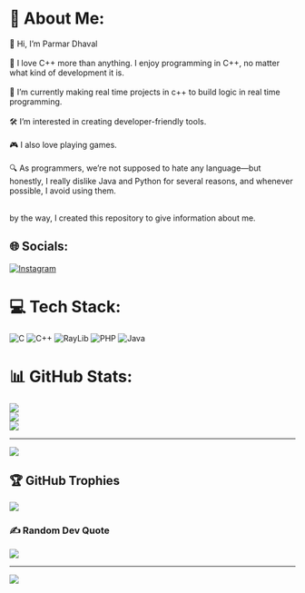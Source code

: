 # 💫 About Me:
👋 Hi, I’m Parmar Dhaval<br><br>
💖 I love C++ more than anything. I enjoy programming in C++, no matter what kind of development it is.<br><br>
🌱 I’m currently making real time projects in c++ to build logic in real time programming.<br><br>
🛠️ I’m interested in creating developer-friendly tools.<br><br>
🎮 I also love playing games.<br><br>
🔍 As programmers, we’re not supposed to hate any language—but honestly, I really dislike Java and Python for several reasons, and whenever possible, I avoid using them.<br><br>

by the way, I created this repository to give information about me.

## 🌐 Socials:
[![Instagram](https://img.shields.io/badge/Instagram-%23E4405F.svg?logo=Instagram&logoColor=white)](https://instagram.com/dhaval_parmar718)
# 💻 Tech Stack:
![C](https://img.shields.io/badge/c-%2300599C.svg?style=for-the-badge&logo=c&logoColor=white)
![C++](https://img.shields.io/badge/c++-%2300599C.svg?style=for-the-badge&logo=c%2B%2B&logoColor=white)
![RayLib](https://img.shields.io/badge/RAYLIB-FFFFFF.svg?style=for-the-badge&logo=raylib&logoColor=black) 
![PHP](https://img.shields.io/badge/php-%23777BB4.svg?style=for-the-badge&logo=php&logoColor=white)
![Java](https://img.shields.io/badge/java-%23ED8B00.svg?style=for-the-badge&logo=openjdk&logoColor=white)

# 📊 GitHub Stats:
![](https://github-readme-stats.vercel.app/api?username=Dhaval572&theme=dark&hide_border=false&include_all_commits=false&count_private=true)<br/>
![](https://nirzak-streak-stats.vercel.app/?user=Dhaval572&theme=dark&hide_border=false)<br/>
![](https://github-readme-stats.vercel.app/api/top-langs/?username=Dhaval572&theme=dark&hide_border=false&include_all_commits=false&count_private=true&layout=compact)

---
[![](https://visitcount.itsvg.in/api?id=Dhaval572&icon=0&color=0)](https://visitcount.itsvg.in)

## 🏆 GitHub Trophies
![](https://github-profile-trophy.vercel.app/?username=Dhaval572&theme=radical&no-frame=false&no-bg=false&margin-w=4)

### ✍️ Random Dev Quote
![](https://quotes-github-readme.vercel.app/api?type=horizontal&theme=radical)

---
[![](https://visitcount.itsvg.in/api?id=Dhaval572&icon=0&color=0)](https://visitcount.itsvg.in)

<!-- Proudly created with GPRM ( https://gprm.itsvg.in ) -->
